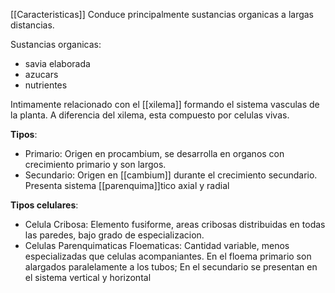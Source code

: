 [[Caracteristicas]]
Conduce principalmente sustancias organicas a largas distancias.

Sustancias organicas:
- savia elaborada
- azucars
- nutrientes

Intimamente relacionado con el [[xilema]] formando el sistema vasculas de la planta. 
A diferencia del xilema, esta compuesto por celulas vivas.

**Tipos**:
- Primario: Origen en procambium, se desarrolla en organos con crecimiento primario y son largos.
- Secundario:  Origen en [[cambium]] durante el crecimiento secundario. Presenta sistema [[parenquima]]tico axial y radial

**Tipos celulares**:
- Celula Cribosa: Elemento fusiforme, areas cribosas distribuidas en todas las paredes, bajo grado de especializacion.
- Celulas Parenquimaticas Floematicas: Cantidad variable, menos especializadas que celulas acompaniantes. En el floema primario son alargados paralelamente a los tubos; En el secundario se presentan en el sistema vertical y horizontal
